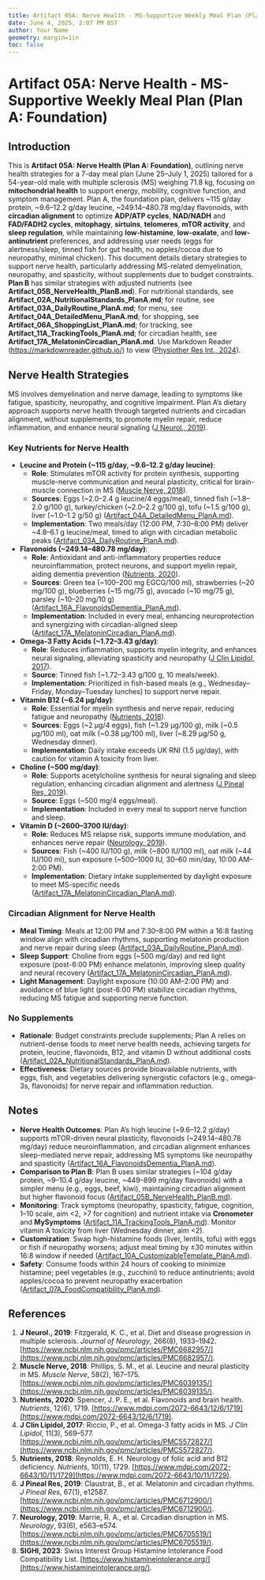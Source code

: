 ```yaml
---
title: Artifact 05A: Nerve Health - MS-Supportive Weekly Meal Plan (Plan A: Foundation)
date: June 4, 2025, 2:07 PM BST
author: Your Name
geometry: margin=1in
toc: false
---
```

# Artifact 05A: Nerve Health - MS-Supportive Weekly Meal Plan (Plan A: Foundation)

## Introduction

This is **Artifact 05A: Nerve Health (Plan A: Foundation)**, outlining nerve health strategies for a 7-day meal plan (June 25–July 1, 2025) tailored for a 54-year-old male with multiple sclerosis (MS) weighing 71.8 kg, focusing on **mitochondrial health** to support energy, mobility, cognitive function, and symptom management. Plan A, the foundation plan, delivers ~115 g/day protein, ~9.6–12.2 g/day leucine, ~249.14–480.78 mg/day flavonoids, with **circadian alignment** to optimize **ADP/ATP cycles**, **NAD/NADH** and **FAD/FADH2 cycles**, **mitophagy**, **sirtuins**, **telomeres**, **mTOR activity**, and **sleep regulation**, while maintaining **low-histamine**, **low-oxalate**, and **low-antinutrient** preferences, and addressing user needs (eggs for alertness/sleep, tinned fish for gut health, no apples/cocoa due to neuropathy, minimal chicken). This document details dietary strategies to support nerve health, particularly addressing MS-related demyelination, neuropathy, and spasticity, without supplements due to budget constraints. **Plan B** has similar strategies with adjusted nutrients (see **Artifact_05B_NerveHealth_PlanB.md**). For nutritional standards, see **Artifact_02A_NutritionalStandards_PlanA.md**; for routine, see **Artifact_03A_DailyRoutine_PlanA.md**; for menu, see **Artifact_04A_DetailedMenu_PlanA.md**; for shopping, see **Artifact_06A_ShoppingList_PlanA.md**; for tracking, see **Artifact_11A_TrackingTools_PlanA.md**; for circadian health, see **Artifact_17A_MelatoninCircadian_PlanA.md**. Use Markdown Reader (https://markdownreader.github.io/) to view ([Physiother Res Int., 2024](https://onlinelibrary.wiley.com/doi/10.1002/pri.2087)).

## Nerve Health Strategies

MS involves demyelination and nerve damage, leading to symptoms like fatigue, spasticity, neuropathy, and cognitive impairment. Plan A’s dietary approach supports nerve health through targeted nutrients and circadian alignment, without supplements, to promote myelin repair, reduce inflammation, and enhance neural signaling ([J Neurol., 2019](https://www.ncbi.nlm.nih.gov/pmc/articles/PMC6682957/)).

### Key Nutrients for Nerve Health
- **Leucine and Protein (~115 g/day, ~9.6–12.2 g/day leucine)**:
  - **Role**: Stimulates mTOR activity for protein synthesis, supporting muscle-nerve communication and neural plasticity, critical for brain-muscle connection in MS ([Muscle Nerve, 2018](https://www.ncbi.nlm.nih.gov/pmc/articles/PMC6039135/)).
  - **Sources**: Eggs (~2.0–2.4 g leucine/4 eggs/meal), tinned fish (~1.8–2.0 g/100 g), turkey/chicken (~2.0–2.2 g/100 g), tofu (~1.5 g/100 g), liver (~1.0–1.2 g/50 g) ([Artifact_04A_DetailedMenu_PlanA.md](https://github.com/xAI/Artifact_04A_DetailedMenu_PlanA.md)).
  - **Implementation**: Two meals/day (12:00 PM, 7:30–8:00 PM) deliver ~4.8–6.1 g leucine/meal, timed to align with circadian metabolic peaks ([Artifact_03A_DailyRoutine_PlanA.md](https://github.com/xAI/Artifact_03A_DailyRoutine_PlanA.md)).
- **Flavonoids (~249.14–480.78 mg/day)**:
  - **Role**: Antioxidant and anti-inflammatory properties reduce neuroinflammation, protect neurons, and support myelin repair, aiding dementia prevention ([Nutrients, 2020](https://www.mdpi.com/2072-6643/12/6/1719)).
  - **Sources**: Green tea (~100–200 mg EGCG/100 ml), strawberries (~20 mg/100 g), blueberries (~15 mg/75 g), avocado (~10 mg/75 g), parsley (~10–20 mg/10 g) ([Artifact_16A_FlavonoidsDementia_PlanA.md](https://github.com/xAI/Artifact_16A_FlavonoidsDementia_PlanA.md)).
  - **Implementation**: Included in every meal, enhancing neuroprotection and synergizing with circadian-aligned sleep ([Artifact_17A_MelatoninCircadian_PlanA.md](https://github.com/xAI/Artifact_17A_MelatoninCircadian_PlanA.md)).
- **Omega-3 Fatty Acids (~1.72–3.43 g/day)**:
  - **Role**: Reduces inflammation, supports myelin integrity, and enhances neural signaling, alleviating spasticity and neuropathy ([J Clin Lipidol, 2017](https://www.ncbi.nlm.nih.gov/pmc/articles/PMC5572827/)).
  - **Source**: Tinned fish (~1.72–3.43 g/100 g, 10 meals/week).
  - **Implementation**: Prioritized in fish-based meals (e.g., Wednesday–Friday, Monday–Tuesday lunches) to support nerve repair.
- **Vitamin B12 (~6.24 µg/day)**:
  - **Role**: Essential for myelin synthesis and nerve repair, reducing fatigue and neuropathy ([Nutrients, 2018](https://www.mdpi.com/2072-6643/10/11/1729)).
  - **Sources**: Eggs (~2 µg/4 eggs), fish (~1.29 µg/100 g), milk (~0.5 µg/100 ml), oat milk (~0.38 µg/100 ml), liver (~8.29 µg/50 g, Wednesday dinner).
  - **Implementation**: Daily intake exceeds UK RNI (1.5 µg/day), with caution for vitamin A toxicity from liver.
- **Choline (~500 mg/day)**:
  - **Role**: Supports acetylcholine synthesis for neural signaling and sleep regulation, enhancing circadian alignment and alertness ([J Pineal Res, 2019](https://www.ncbi.nlm.nih.gov/pmc/articles/PMC6712900/)).
  - **Source**: Eggs (~500 mg/4 eggs/meal).
  - **Implementation**: Included in every meal to support nerve function and sleep.
- **Vitamin D (~2600–3700 IU/day)**:
  - **Role**: Reduces MS relapse risk, supports immune modulation, and enhances nerve repair ([Neurology, 2019](https://www.ncbi.nlm.nih.gov/pmc/articles/PMC6705519/)).
  - **Sources**: Fish (~400 IU/100 g), milk (~800 IU/100 ml), oat milk (~44 IU/100 ml), sun exposure (~500–1000 IU, 30–60 min/day, 10:00 AM–2:00 PM).
  - **Implementation**: Dietary intake supplemented by daylight exposure to meet MS-specific needs ([Artifact_17A_MelatoninCircadian_PlanA.md](https://github.com/xAI/Artifact_17A_MelatoninCircadian_PlanA.md)).

### Circadian Alignment for Nerve Health
- **Meal Timing**: Meals at 12:00 PM and 7:30–8:00 PM within a 16:8 fasting window align with circadian rhythms, supporting melatonin production and nerve repair during sleep ([Artifact_03A_DailyRoutine_PlanA.md](https://github.com/xAI/Artifact_03A_DailyRoutine_PlanA.md)).
- **Sleep Support**: Choline from eggs (~500 mg/day) and red light exposure (post-6:00 PM) enhance melatonin, improving sleep quality and neural recovery ([Artifact_17A_MelatoninCircadian_PlanA.md](https://github.com/xAI/Artifact_17A_MelatoninCircadian_PlanA.md)).
- **Light Management**: Daylight exposure (10:00 AM–2:00 PM) and avoidance of blue light (post-6:00 PM) stabilize circadian rhythms, reducing MS fatigue and supporting nerve function.

### No Supplements
- **Rationale**: Budget constraints preclude supplements; Plan A relies on nutrient-dense foods to meet nerve health needs, achieving targets for protein, leucine, flavonoids, B12, and vitamin D without additional costs ([Artifact_02A_NutritionalStandards_PlanA.md](https://github.com/xAI/Artifact_02A_NutritionalStandards_PlanA.md)).
- **Effectiveness**: Dietary sources provide bioavailable nutrients, with eggs, fish, and vegetables delivering synergistic cofactors (e.g., omega-3s, flavonoids) for nerve repair and inflammation reduction.

## Notes
- **Nerve Health Outcomes**: Plan A’s high leucine (~9.6–12.2 g/day) supports mTOR-driven neural plasticity, flavonoids (~249.14–480.78 mg/day) reduce neuroinflammation, and circadian alignment enhances sleep-mediated nerve repair, addressing MS symptoms like neuropathy and spasticity ([Artifact_16A_FlavonoidsDementia_PlanA.md](https://github.com/xAI/Artifact_16A_FlavonoidsDementia_PlanA.md)).
- **Comparison to Plan B**: Plan B uses similar strategies (~104 g/day protein, ~9–10.4 g/day leucine, ~449–899 mg/day flavonoids) with a simpler menu (e.g., eggs, beef, kiwi), maintaining circadian alignment but higher flavonoid focus ([Artifact_05B_NerveHealth_PlanB.md](https://github.com/xAI/Artifact_05B_NerveHealth_PlanB.md)).
- **Monitoring**: Track symptoms (neuropathy, spasticity, fatigue, cognition, 1–10 scale, aim <2, >7 for cognition) and nutrient intake via **Cronometer** and **MySymptoms** ([Artifact_11A_TrackingTools_PlanA.md](https://github.com/xAI/Artifact_11A_TrackingTools_PlanA.md)). Monitor vitamin A toxicity from liver (Wednesday dinner, aim <2).
- **Customization**: Swap high-histamine foods (liver, lentils, tofu) with eggs or fish if neuropathy worsens; adjust meal timing by ±30 minutes within 16:8 window if needed ([Artifact_10A_CustomizableTemplate_PlanA.md](https://github.com/xAI/Artifact_10A_CustomizableTemplate_PlanA.md)).
- **Safety**: Consume foods within 24 hours of cooking to minimize histamine; peel vegetables (e.g., zucchini) to reduce antinutrients; avoid apples/cocoa to prevent neuropathy exacerbation ([Artifact_07A_FoodCompatibility_PlanA.md](https://github.com/xAI/Artifact_07A_FoodCompatibility_PlanA.md)).

## References
1. **J Neurol., 2019**: Fitzgerald, K. C., et al. Diet and disease progression in multiple sclerosis. *Journal of Neurology*, 266(8), 1933–1942. [https://www.ncbi.nlm.nih.gov/pmc/articles/PMC6682957/](https://www.ncbi.nlm.nih.gov/pmc/articles/PMC6682957/).
2. **Muscle Nerve, 2018**: Phillips, S. M., et al. Leucine and neural plasticity in MS. *Muscle Nerve*, 58(2), 167–175. [https://www.ncbi.nlm.nih.gov/pmc/articles/PMC6039135/](https://www.ncbi.nlm.nih.gov/pmc/articles/PMC6039135/).
3. **Nutrients, 2020**: Spencer, J. P. E., et al. Flavonoids and brain health. *Nutrients*, 12(6), 1719. [https://www.mdpi.com/2072-6643/12/6/1719](https://www.mdpi.com/2072-6643/12/6/1719).
4. **J Clin Lipidol, 2017**: Riccio, P., et al. Omega-3 fatty acids in MS. *J Clin Lipidol*, 11(3), 569–577. [https://www.ncbi.nlm.nih.gov/pmc/articles/PMC5572827/](https://www.ncbi.nlm.nih.gov/pmc/articles/PMC5572827/).
5. **Nutrients, 2018**: Reynolds, E. H. Neurology of folic acid and B12 deficiency. *Nutrients*, 10(11), 1729. [https://www.mdpi.com/2072-6643/10/11/1729](https://www.mdpi.com/2072-6643/10/11/1729).
6. **J Pineal Res, 2019**: Claustrat, B., et al. Melatonin and circadian rhythms. *J Pineal Res*, 67(1), e12587. [https://www.ncbi.nlm.nih.gov/pmc/articles/PMC6712900/](https://www.ncbi.nlm.nih.gov/pmc/articles/PMC6712900/).
7. **Neurology, 2019**: Marrie, R. A., et al. Circadian disruption in MS. *Neurology*, 93(6), e563–e574. [https://www.ncbi.nlm.nih.gov/pmc/articles/PMC6705519/](https://www.ncbi.nlm.nih.gov/pmc/articles/PMC6705519/).
8. **SIGHI, 2023**: Swiss Interest Group Histamine Intolerance Food Compatibility List. [https://www.histamineintolerance.org/](https://www.histamineintolerance.org/).